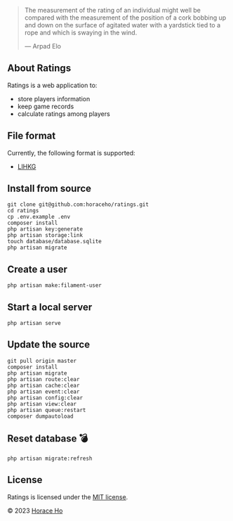 > The measurement of the rating of an individual might well be compared with the measurement of the position of a cork bobbing up and down on the surface of agitated water with a yardstick tied to a rope and which is swaying in the wind.
> 
> — Arpad Elo

## About Ratings

Ratings is a web application to:

- store players information
- keep game records
- calculate ratings among players

## File format

Currently, the following format is supported:

- [LIHKG](https://github.com/horaceho/ranks/blob/master/data/)

## Install from source
```
git clone git@github.com:horaceho/ratings.git
cd ratings
cp .env.example .env
composer install
php artisan key:generate
php artisan storage:link
touch database/database.sqlite
php artisan migrate
```

## Create a user
```
php artisan make:filament-user
```

## Start a local server
```
php artisan serve
```

## Update the source
```
git pull origin master
composer install
php artisan migrate
php artisan route:clear
php artisan cache:clear
php artisan event:clear
php artisan config:clear
php artisan view:clear
php artisan queue:restart
composer dumpautoload
```

## Reset database 💣
```
php artisan migrate:refresh
```

## License

Ratings is licensed under the [MIT license](https://opensource.org/licenses/MIT).

&copy; 2023 [Horace Ho](https://horaceho.com)
